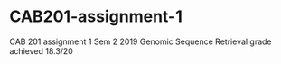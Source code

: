 # CAB201-assignment-1
CAB 201 assignment 1 Sem 2 2019 
Genomic Sequence Retrieval
grade achieved 18.3/20
